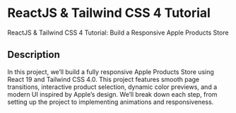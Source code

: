 # ReactJS & Tailwind CSS 4 Tutorial
ReactJS & Tailwind CSS 4 Tutorial: Build a Responsive Apple Products Store

## Description
In this project, we’ll build a fully responsive Apple Products Store using React 19 and Tailwind CSS 4.0. This project features smooth page transitions, interactive product selection, dynamic color previews, and a modern UI inspired by Apple’s design. We’ll break down each step, from setting up the project to implementing animations and responsiveness.
